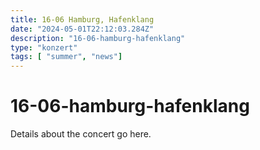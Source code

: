 ```yaml
---
title: 16-06 Hamburg, Hafenklang
date: "2024-05-01T22:12:03.284Z"
description: "16-06-hamburg-hafenklang"
type: "konzert"
tags: [ "summer", "news"]
---
```

# 16-06-hamburg-hafenklang

Details about the concert go here.
